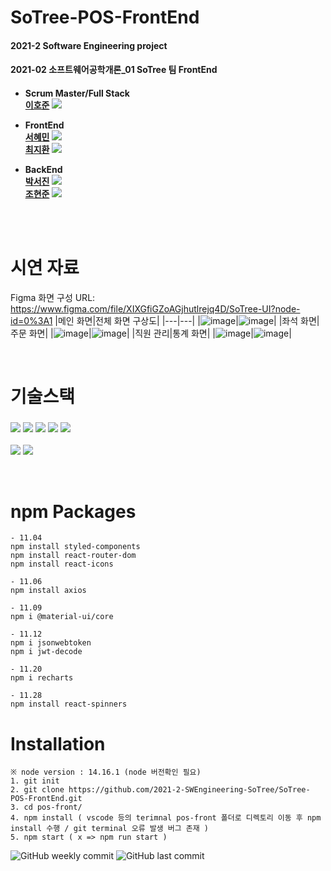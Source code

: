 # SoTree-POS-FrontEnd
<h4>2021-2 Software Engineering project <h4/>
<h4>2021-02 소프트웨어공학개론_01 SoTree 팀 FrontEnd<h4/>

  * Scrum Master/Full Stack </br>
  [이호준](https://github.com/hojunlee-hj) [![](https://img.shields.io/badge/Github-hojunlee_hj-blue?style=flat-square&logo=Github)](https://github.com/hojunlee-hj)
  
  * FrontEnd </br>
  [서혜민](https://github.com/tommy16102) [![](https://img.shields.io/badge/Github-tommy1610-blue?style=flat-square&logo=Github)](https://github.com/tommy16102)</br>
  [최지환](https://github.com/Choe-Ji-Hwan) [![](https://img.shields.io/badge/Github-Choe_Ji_Hwan-blue?style=flat-square&logo=Github)](https://github.com/Choe-Ji-Hwan) </br>
  
  * BackEnd </br>
  [박서진](https://github.com/werad12) [![](https://img.shields.io/badge/Github-werad12-blue?style=flat-square&logo=Github)](https://github.com/werad12) </br>
  [조현준](https://github.com/chohj1111) [![](https://img.shields.io/badge/Github-chohj1111-blue?style=flat-square&logo=Github)](https://github.com/chohj1111) </br></br>
  </br>
  
# 시연 자료
Figma 화면 구성 URL: https://www.figma.com/file/XIXGfiGZoAGjhutlrejq4D/SoTree-UI?node-id=0%3A1
|메인 화면|전체 화면 구상도|
|---|---|
|![image](https://user-images.githubusercontent.com/54761791/216198165-dca94f12-c533-4d2f-8654-59540073595c.png)|![image](https://user-images.githubusercontent.com/54761791/216200458-4f355972-b185-45e0-97ab-dacc5b2e373b.png)|
|좌석 화면|주문 화면|
|![image](https://user-images.githubusercontent.com/54761791/216198289-a2c81cf3-94db-4156-88dc-18cad07c62f2.png)|![image](https://user-images.githubusercontent.com/54761791/216198379-11b3c931-65ea-476f-9ae1-95316f782f6f.png)|
|직원 관리|통계 화면|
|![image](https://user-images.githubusercontent.com/54761791/216198705-bd301ef5-6e57-4d17-948c-58c31c69d35f.png)|![image](https://user-images.githubusercontent.com/54761791/216198774-4b5cc967-6af1-40d8-8217-90aa5f2e4fc9.png)|
  
  </br>
  
# 기술스택

### ![](https://img.shields.io/badge/React-17.0.2-%2361DAFB?style=flat-square&logo=react) ![](https://img.shields.io/badge/Create--React--App-grey?style=flat-square&logo=react) ![](https://img.shields.io/badge/Javascript-1.7-yellow?style=flat-square&logo=javascript) ![](https://img.shields.io/badge/React--router--dom-6.0.2-%23CA4245?style=flat-square&logo=reactrouter) ![](https://img.shields.io/badge/styled--components-5.3.3-%23DB7093?style=flat-square&logo=styled-components)
![](https://img.shields.io/badge/React--icons-4.3.1-blue?style=flat-square&logo=react-icons)
![](https://img.shields.io/badge/React--spinners-0.11.0-blue?style=flat-square&logo=react-spinners)

</br>

# npm Packages
```
- 11.04
npm install styled-components
npm install react-router-dom
npm install react-icons

- 11.06
npm install axios

- 11.09
npm i @material-ui/core 

- 11.12
npm i jsonwebtoken
npm i jwt-decode

- 11.20
npm i recharts

- 11.28
npm install react-spinners
```

# Installation
```
※ node version : 14.16.1 (node 버전확인 필요)
1. git init 
2. git clone https://github.com/2021-2-SWEngineering-SoTree/SoTree-POS-FrontEnd.git
3. cd pos-front/
4. npm install ( vscode 등의 terimnal pos-front 폴더로 디렉토리 이동 후 npm install 수행 / git terminal 오류 발생 버그 존재 )
5. npm start ( x => npm run start )
```

![GitHub weekly commit](https://img.shields.io/github/commit-activity/w/2021-2-SWEngineering-SoTree/SoTree-POS-FrontEnd)
![GitHub last commit](https://img.shields.io/github/last-commit/2021-2-SWEngineering-SoTree/SoTree-POS-FrontEnd)

